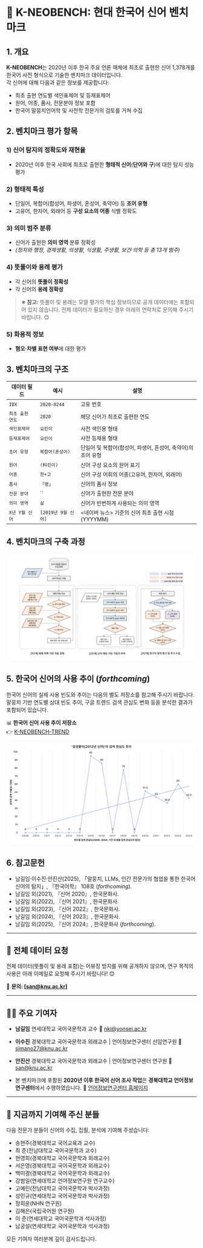# 🌱 K-NEOBENCH: 현대 한국어 신어 벤치마크

## 1. 개요

**K-NEOBENCH**는 2020년 이후 한국 주요 언론 매체에 최초로 출현한 신어 1,378개를 한국어 사전 형식으로 기술한 벤치마크 데이터입니다.  
각 신어에 대해 다음과 같은 정보를 제공합니다:

- 최초 출현 연도별 색인표제어 및 등재표제어
- 원어, 어종, 품사, 전문분야 정보 포함
- 한국어 말뭉치언어학 및 사전학 전문가의 검토를 거쳐 수집

## 2. 벤치마크 평가 항목

### 1) 신어 탐지의 정확도와 재현율
- 2020년 이후 한국 사회에 최초로 출현한 **형태적 신어**(**단어와 구**)에 대한 탐지 성능 평가

### 2) 형태적 특성
- 단일어, 복합어(합성어, 파생어, 혼성어, 축약어) 등 **조어 유형**
- 고유어, 한자어, 외래어 등 **구성 요소의 어종** 식별 정확도

### 3) 의미 범주 분류
- 신어가 출현한 **의미 영역** 분류 정확성
- *(정치와 행정, 경제생활, 의생활, 식생활, 주생활, 보건·의학 등 총 13개 범주)*

### 4) 뜻풀이와 용례 평가
- 각 신어의 **뜻풀이 정확성**
- 각 신어의 **용례 정확성**
> **※ 참고:** 뜻풀이 및 용례는 모델 평가의 핵심 정보이므로 공개 데이터에는 포함되어 있지 않습니다. 전체 데이터가 필요하신 경우 아래의 연락처로 문의해 주시기 바랍니다. 😊

### 5) 화용적 정보
- **혐오‧차별 표현 여부**에 대한 평가

## 3. 벤치마크의 구조

| 데이터 필드       | 예시                 | 설명 |
|------------------|----------------------|------|
| `IDX`            | `2020-0244`       | 고유 번호 |
| `최초 출현 연도` | `2020`       | 해당 신어가 최초로 출현한 연도 |
| `색인표제어`     | `요린이` | 사전 색인용 형태 |
| `등재표제어`     | `요린이` | 사전 등재용 형태 |
| `조어 유형`      | `복합어(혼성어)`   | 단일어 및 복합어(합성어, 파생어, 혼성어, 축약어)의 조어 유형 |
| `원어`           | `(料린이)` | 신어 구성 요소의 원어 표기 |
| `어종`           | `한+고` | 신어 구성 어휘의 어종(고유어, 한자어, 외래어) |
| `품사`           | `「명」`  | 신어의 품사 정보 |
| `전문 분야`      | `` | 신어가 출현한 전문 분야 |
| `의미 영역`      | `삶` | 신어가 빈번하게 사용되는 의미 영역 |
| `X년 Y월 신어`   | `[2019년 9월 신어]` | <네이버 뉴스> 기준의 신어 최초 출현 시점(YYYYMM) |

## 4. 벤치마크의 구축 과정

![한국어 신어 추출 과정](img/Process_of_Building_the_Benchmark.jpg)

## 5. 한국어 신어의 사용 추이 (*forthcoming*)

한국어 신어의 실제 사용 빈도와 추이는 다음의 별도 저장소를 참고해 주시기 바랍니다.
말뭉치 기반 연도별 상대 빈도 추이, 구글 트렌드 검색 관심도 변화 등을 분석한 결과가 포함되어 있습니다.

📊 **한국어 신어 사용 추이 저장소**  
👉 [K-NEOBENCH-TREND](https://github.com/Jees-an/K-NEOBENCH-TREND)

![한국어 신어 사용 추이 예시](img/Korean_Neologism_Usage_Trend_Example.jpg)

## 6. 참고문헌

- 남길임·이수진·안진산(2025), 「말뭉치, LLMs, 인간 전문가의 협업을 통한 한국어 신어의 탐지」, 『한국어학』 108호 (*forthcoming*).
- 남길임 외(2021), 『신어 2020』, 한국문화사.
- 남길임 외(2022), 『신어 2021』, 한국문화사.
- 남길임 외(2023), 『신어 2022』, 한국문화사.
- 남길임 외(2024), 『신어 2023』, 한국문화사.
- 남길임 외(2025), 『신어 2024』, 한국문화사 (*forthcoming*).

---

## 💾 전체 데이터 요청

전체 데이터(뜻풀이 및 용례 포함)는 어뷰징 방지를 위해 공개하지 않으며, 연구 목적의 사용은 아래 이메일로 요청해 주시기 바랍니다! 😊

📧 **문의: [san@knu.ac.kr]**

---

## 🧑‍🏫 주요 기여자

- **남길임**
  연세대학교 국어국문학과 교수
  📧 nki@yonsei.ac.kr

- **이수진**
  경북대학교 국어국문학과 외래교수 | 언어정보연구센터 선임연구원
  📧 sjmano27@knu.ac.kr

- **안진산**
  경북대학교 국어국문학과 외래교수 | 언어정보연구센터 연구원
  📧 san@knu.ac.kr

- 본 벤치마크에 포함된 **2020년 이후 한국어 신어 조사 작업**은 **경북대학교 언어정보연구센터**에서 수행하였습니다.
🔗 [언어정보연구센터 홈페이지](https://home.knu.ac.kr/HOME/corpus/)

---

## 🙌 지금까지 기여해 주신 분들

다음 전문가 분들이 신어의 수집, 집필, 분석에 기여해 주셨습니다:

- 송현주(경북대학교 국어교육과 교수)
- 최  준(전남대학교 국어국문학과 교수)
- 현영희(경북대학교 국어국문학과 외래교수)
- 서은영(경북대학교 국어국문학과 외래교수)
- 백미경(경북대학교 국어국문학과 외래교수)
- 강범일(연세대학교 언어정보연구원 연구교수)  
- 고예린(전남대학교 국어국문학과 박사과정)  
- 성민규(연세대학교 국어국문학과 박사과정)   
- 정희윤(NHN 연구원)  
- 김해은(국립국어원 연구원)
- 이  준(연세대학교 국어국문학과 석사과정)  
- 남궁설(연세대학교 국어국문학과 석사과정)  

모든 기여자 여러분께 깊이 감사드립니다.

